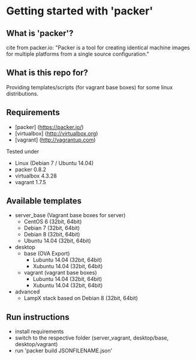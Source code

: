 # Getting started with 'packer'

## What is 'packer'?

cite from packer.io:
"Packer is a tool for creating identical machine images for multiple platforms from a single source configuration."

## What is this repo for?

Providing templates/scripts (for vagrant base boxes) for some linux distributions.

## Requirements
* [packer] (https://packer.io/)
* [virtualbox] (http://virtualbox.org)
* [vagrant] (http://vagrantup.com)

Tested under
* Linux (Debian 7 / Ubuntu 14.04)
* packer 0.8.2
* virtualbox 4.3.28
* vagrant 1.7.5

## Available templates

* server_base (Vagrant base boxes for server)
  * CentOS 6 (32bit, 64bit)
  * Debian 7 (32bit, 64bit)
  * Debian 8 (32bit, 64bit)
  * Ubuntu 14.04 (32bit, 64bit)
* desktop 
  * base (OVA Export)
    * Lubuntu 14.04 (32bit, 64bit)
    * Xubuntu 14.04 (32bit, 64bit)
  * vagrant (vagrant base boxes)
    * Lubuntu 14.04 (32bit, 64bit)
    * Xubuntu 14.04 (32bit, 64bit)
* advanced
  * LampX stack based on Debian 8 (32bit, 64bit)

## Run instructions

* install requirements
* switch to the respective folder (server_vagrant, desktop/base, desktop/vagrant)
* run 'packer build JSONFILENAME.json'
